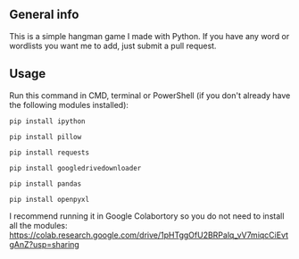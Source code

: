## General info

This is a simple hangman game I made with Python. If you have any word or wordlists you want me to add, just submit a pull request.



## Usage
Run this command in CMD, terminal or PowerShell (if you don't already have the following modules installed):
```
pip install ipython

pip install pillow

pip install requests

pip install googledrivedownloader

pip install pandas

pip install openpyxl

```
I recommend running it in Google Colabortory so you do not need to install all the modules: https://colab.research.google.com/drive/1pHTggOfU2BRPalq_vV7miqcCiEvtgAnZ?usp=sharing



